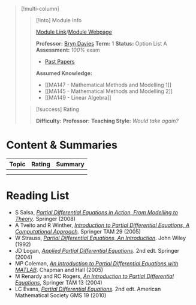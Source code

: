 > [!multi-column]
>> [!into] Module Info
>> 
>> [Module Link](https://courses.warwick.ac.uk/modules/2024/MA250-10)/[Module Webpage](https://warwick.ac.uk/fac/sci/maths/currentstudents/ughandbook/year2/ma250/)
>> 
>> **Professor:** [Bryn Davies](https://warwick.ac.uk/fac/sci/maths/people/staff/davies/)
>> **Term:** 1
>> **Status:** Option List A 
>> **Assessment:** *100%* exam
>> -  [Past Papers](https://warwick.ac.uk/exampapers?q=MA250)
>> 
>> **Assumed Knowledge:** 
>> - [[MA147 - Mathematical Methods and Modelling 1]]
>> - [[MA145 - Mathematical Methods and Modelling 2]]
>> - [[MA149 - Linear Algebra]]
>> 
>
>> [!success] Rating
>> 
>> **Difficulty:**
>> **Professor:** 
>> **Teaching Style:**
>> *Would take again?* 
# Content & Summaries
| Topic | Rating | Summary |
| ----- | ------ | ------- |
|       |        |         |
|       |        |         |
# Reading List
- S Salsa, [_Partial Differential Equations in Action, From Modelling to Theory_](http://webcat.warwick.ac.uk/search~S1/?searchtype=t&searcharg=Partial+differential+equations+in+action%2C+from+modelling+to+theory&searchscope=1&sortdropdown=-&SORT=D&extended=0&SUBMIT=Search&searchlimits=&searchorigarg=tNonlinear+Systems). Springer (2008)
- A Tveito and R Winther, _[Introduction to Partial Differential Equations, A Computational Approach](http://webcat.warwick.ac.uk/search~S1/?searchtype=t&searcharg=Introduction+to+partial+differential+equations%2C+a+computational+approach&searchscope=1&sortdropdown=-&SORT=D&extended=0&SUBMIT=Search&searchlimits=&searchorigarg=tPartial+differential+equations+in+action%2C+from+modelling+to+theory)._ Springer TAM 29 (2005)
- W Strauss, _[Partial Differential Equations, An Introduction](https://warwick.ac.uk/fac/sci/maths/currentstudents/ughandbook/content/ma250/Partial%20differential%20equations,%20an%20introduction)_. John Wiley (1992)
- JD Logan, _[Applied Partial Differential Equations](http://webcat.warwick.ac.uk/search/Y?searchtype=X&SORT=D&searcharg=Applied+partial+differential+equations+logan&searchscope=1)_. 2nd edt. Springer (2004)
- MP Coleman, _[An Introduction to Partial Differential Equations with MATLAB](http://webcat.warwick.ac.uk/record=b1777015~S1)_. Chapman and Hall (2005)
- M Renardy and RC Rogers, _[An Introduction to Partial Differential Equations](http://webcat.warwick.ac.uk/search/Y?searchtype=X&SORT=D&searcharg=Renardy+introduction+to+partial+differential+equations&searchscope=1)_, Springer TAM 13 (2004)
- LC Evans, _[Partial Differential Equations](http://webcat.warwick.ac.uk/search/Y?searchtype=X&SORT=D&searcharg=Partial+differential+equations+lawrence+evans&searchscope=1)_. 2nd edt. American Mathematical Society GMS 19 (2010)

